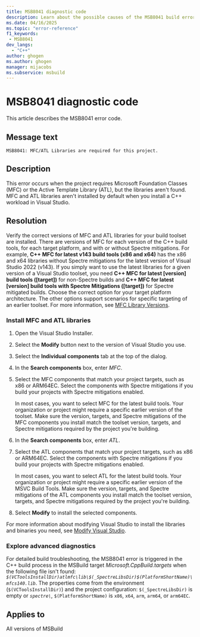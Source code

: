```yaml
---
title: MSB8041 diagnostic code
description: Learn about the possible causes of the MSB8041 build error and get troubleshooting tips.
ms.date: 04/16/2025
ms.topic: "error-reference"
f1_keywords:
 - MSB8041
dev_langs:
  - "C++"
author: ghogen
ms.author: ghogen
manager: mijacobs
ms.subservice: msbuild
---
```

# MSB8041 diagnostic code

<!-- :::ErrorDefinitionDescription::: -->
<!-- :::editable-content name="introDescription"::: -->
This article describes the MSB8041 error code.
<!-- :::editable-content-end::: -->

## Message text

`MSB8041: MFC/ATL Libraries are required for this project.`

<!-- :::editable-content name="postOutputDescription"::: -->
## Description

This error occurs when the project requires Microsoft Foundation Classes (MFC) or the Active Template Library (ATL), but the libraries aren't found. MFC and ATL libraries aren't installed by default when you install a C++ workload in Visual Studio.

## Resolution

Verify the correct versions of MFC and ATL libraries for your build toolset are installed. There are versions of MFC for each version of the C++ build tools, for each target platform, and with or without Spectre mitigations. For example, **C++ MFC for latest v143 build tools (x86 and x64)** has the x86 and x64 libraries without Spectre mitigations for the latest version of Visual Studio 2022 (v143). If you simply want to use the latest libraries for a given version of a Visual Studio toolset, you need **C++ MFC for latest \[version] build tools (\[target])** for non-Spectre builds and **C++ MFC for latest \[version] build tools with Spectre Mitigations (\[target])** for Spectre mitigated builds. Choose the correct option for your target platform architecture. The other options support scenarios for specific targeting of an earlier toolset. For more information, see [MFC Library Versions](/cpp/mfc/mfc-library-versions).

### Install MFC and ATL libraries

1. Open the Visual Studio Installer.
1. Select the **Modify** button next to the version of Visual Studio you use.
1. Select the **Individual components** tab at the top of the dialog.
1. In the **Search components** box, enter *MFC*. 
1. Select the MFC components that match your project targets, such as x86 or ARM64EC. Select the components with Spectre mitigations if you build your projects with Spectre mitigations enabled.

   In most cases, you want to select MFC for the latest build tools. Your organization or project might require a specific earlier version of the toolset. Make sure the version, targets, and Spectre mitigations of the MFC components you install match the toolset version, targets, and Spectre mitigations required by the project you're building.

1. In the **Search components** box, enter *ATL*. 
1. Select the ATL components that match your project targets, such as x86 or ARM64EC. Select the components with Spectre mitigations if you build your projects with Spectre mitigations enabled.

   In most cases, you want to select ATL for the latest build tools. Your organization or project might require a specific earlier version of the MSVC Build Tools. Make sure the version, targets, and Spectre mitigations of the ATL components you install match the toolset version, targets, and Spectre mitigations required by the project you're building.

1. Select **Modify** to install the selected components.

For more information about modifying Visual Studio to install the libraries and binaries you need, see [Modify Visual Studio](../../install/modify-visual-studio.md).

### Explore advanced diagnostics

For detailed build troubleshooting, the MSB8041 error is triggered in the C++ build process in the MSBuild target *Microsoft.CppBuild.targets* when the following file isn't found: *`$(VCToolsInstallDir)atlmfc\lib\$(_SpectreLibsDir)$(PlatformShortName)\mfcs140.lib`*. The properties come from the environment (`$(VCToolsInstallDir)`) and the project configuration: `$(_SpectreLibsDir)` is empty or *`spectre\`*, `$(PlatformShortName)` is `x86`, `x64`, `arm`, `arm64`, or `arm64EC`.
<!-- :::editable-content-end::: -->
<!-- :::ErrorDefinitionDescription-end::: -->

## Applies to

All versions of MSBuild